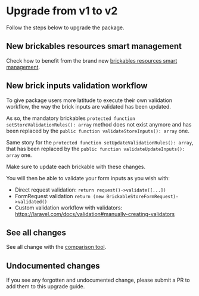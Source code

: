 # Upgrade from v1 to v2

Follow the steps below to upgrade the package.

## New brickables resources smart management

Check how to benefit from the brand new [brickables resources smart management](../../README.md#define-brickable-css-and-js-resources).

## New brick inputs validation workflow

To give package users more latitude to execute their own validation workflow, the way the brick inputs are validated has been updated.

As so, the mandatory brickables `protected function setStoreValidationRules(): array` method does not exist anymore and has been replaced by the `public function validateStoreInputs(): array` one.

Same story for the `protected function setUpdateValidationRules(): array`, that has been replaced by the `public function validateUpdateInputs(): array` one.

Make sure to update each brickable with these changes.

You will then be able to validate your form inputs as you wish with:
* Direct request validation: `return request()->validate([...])`
* FormRequest validation `return (new BrickableStoreFormRequest)->validated()`
* Custom validation workflow with validators: https://laravel.com/docs/validation#manually-creating-validators

## See all changes

See all change with the [comparison tool](https://github.com/Okipa/laravel-brickables/compare/1.1.0...2.0.0).

## Undocumented changes

If you see any forgotten and undocumented change, please submit a PR to add them to this upgrade guide.
